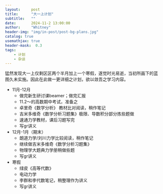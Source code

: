 ```yaml
---
layout:     post
title:      "大一上计划"
subtitle:   ""
date:       2024-11-2 13:00:00
author:     "Whitney"
header-img: "img/in-post/post-bg-plans.jpg"
catalog: true
usemathjax: true
header-mask:  0.3
tags:
    - 计划
    - 杂谈
---
```


猛然发现大一上仅剩区区两个半月加上一个寒假，遂觉时光易逝，当初所画下的蓝图久未实施。因此在此做一更详细之计划，欲以敛吾之学习内容。
- 11月-12月
    - 做完新生研讨课beamer；做完汇报
    - 11.2～的高数期中考试，准备之
    - 卓里奇《数学分析》 教材比对阅读，稍作笔记
    - 吉米多维奇《数学分析习题集》极限、导数积分部分拣些题做
    - 速通力学教材，课后习题写完
    - 写gr讲义
- 12月-1月（期末）
    - 朗道力学/刘川力学比较阅读，稍作笔记
    - 继续做吉米多维奇《数学分析习题集》
    - 物理学大题典力学册稍做些题
    - 写gr讲义
- 寒假
    - 绿皮《高等代数》
    - 电动力学
    - 李群和李代数笔记，稍整理作为讲义
    - 写gr讲义